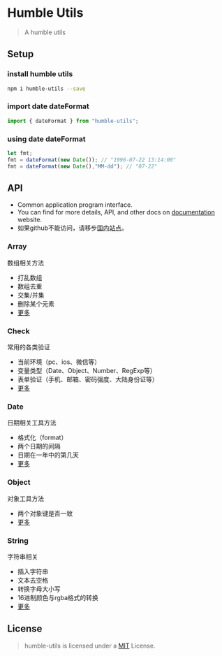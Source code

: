 <!--
 * @Author       : Humility
 * @Date         : 2021-10-25 08:40:28
 * @LastEditTime : 2021-10-30 16:40:31
 * @LastEditors  : Humility
 * @FilePath     : \humble-utils\docs\README.md
 * @Description  : README
-->

# Humble Utils

> A humble utils

## Setup

### install humble utils

``` bash
npm i humble-utils --save
```

### import date dateFormat

``` javascript
import { dateFormat } from "humble-utils";
```

### using date dateFormat

``` javascript
let fmt;
fmt = dateFormat(new Date()); // "1996-07-22 13:14:00"
fmt = dateFormat(new Date(),"MM-dd"); // "07-22"
```

## API

- Common application program interface.
- You can find for more details, API, and other docs on
[documentation](https://forhumility.github.io/humble-utils/) website.
- 如果github不能访问，请移步[国内站点](http://hu.newzoo.xyz/)。

### Array

数组相关方法

- 打乱数组
- 数组去重
- 交集/并集
- 删除某个元素
- [更多](http://hu.newzoo.xyz/#/API?id=%e6%95%b0%e7%bb%84)

### Check

常用的各类验证

- 当前环境（pc、ios、微信等）
- 变量类型（Date、Object、Number、RegExp等）
- 表单验证（手机、邮箱、密码强度、大陆身份证等）
- [更多](http://hu.newzoo.xyz/#/API?id=%e9%aa%8c%e8%af%81)

### Date

日期相关工具方法

- 格式化（format）
- 两个日期的间隔
- 日期在一年中的第几天
- [更多](http://hu.newzoo.xyz/#/API?id=%e6%97%a5%e6%9c%9f)

### Object

对象工具方法

- 两个对象键是否一致
- [更多](http://hu.newzoo.xyz/#/API?id=%e5%af%b9%e8%b1%a1)

### String

字符串相关

- 插入字符串
- 文本去空格
- 转换字母大小写
- 16进制颜色与rgba格式的转换
- [更多](http://hu.newzoo.xyz/#/API?id=%e5%ad%97%e7%ac%a6%e4%b8%b2)

## License

> humble-utils is licensed under a [MIT](https://github.com/forhumility/humble-utils/blob/main/LICENSE) License.
